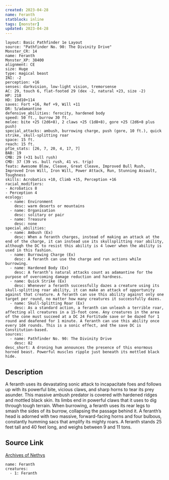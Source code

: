 ```yaml
---
created: 2023-04-28
name: Feranth
statblock: inline
tags: [monster]
updated: 2023-04-28
---
```

```statblock
layout: Basic Pathfinder 1e Layout
source: "Pathfinder No. 90: The Divinity Drive"
Monster_CR: 14
name: Feranth
Monster_XP: 38400
alignment: CE
size: Huge
type: magical beast
INI: -2
perception: +16
senses: darkvision, low-light vision, tremorsense
AC: 29, touch 6, flat-footed 29 (dex -2, natural +23, size -2)
HP: 218
HD: 19d10+114
saves: Fort +16, Ref +9, Will +11
DR: 5/adamantine
defensive_abilities: ferocity, hardened body
speed: 50 ft., burrow 30 ft.
melee: bite +25 (2d6+8), 2 claws +25 (1d8+8), gore +25 (2d6+8 plus push)
special_attacks: ambush, burrowing charge, push (gore, 10 ft.), quick strike, skull-splitting roar
space: 15 ft.
reach: 15 ft.
pf1e_stats: [26, 7, 20, 4, 17, 7]
BAB: 19
CMB: 29 (+31 bull rush)
CMD: 37 (39 vs. bull rush, 41 vs. trip)
feats: Awesome Blow, Cleave, Great Cleave, Improved Bull Rush, Improved Iron Will, Iron Will, Power Attack, Run, Stunning Assault, Toughness
skills: Acrobatics +10, Climb +15, Perception +16
racial_modifiers:
- Acrobatics 8
- Perception 4
ecology:
  - name: Environment
    desc: warm deserts or mountains
  - name: Organisation
    desc: solitary or pair
  - name: Treasure
    desc: none
special_abilities:
  - name: Ambush (Ex)
    desc: When a feranth charges, instead of making an attack at the end of the charge, it can instead use its skullsplitting roar ability, although the DC to resist this ability is 4 lower when the ability is used in this fashion.
  - name: Burrowing Charge (Ex)
    desc: A feranth can use the charge and run actions while burrowing.
  - name: Hardened Body (Ex)
    desc: A feranth’s natural attacks count as adamantine for the purpose of overcoming damage reduction and hardness.
  - name: Quick Strike (Ex)
    desc: Whenever a feranth successfully dazes a creature using its skull-splitting roar ability, it can make an attack of opportunity against that creature. A feranth can use this ability against only one target per round, no matter how many creatures it successfully dazes.
  - name: Skull-Splitting Roar (Ex)
    desc: As a standard action, a feranth can unleash a terrible roar, affecting all creatures in a 15-foot cone. Any creatures in the area of the cone must succeed at a DC 24 Fortitude save or be dazed for 1 round and deafened for 1 minute. A feranth can use this ability once every 1d4 rounds. This is a sonic effect, and the save DC is Constitution-based.
sources:
  - name: Pathfinder No. 90: The Divinity Drive
    desc: 82
desc_short: A droning hum announces the presence of this enormous horned beast. Powerful muscles ripple just beneath its mottled black hide.
```
## Description
A feranth uses its devastating sonic attack to incapacitate foes and follows up with its powerful bite, vicious claws, and sharp horns to tear its prey asunder. This massive ambush predator is covered with hardened ridges and mottled black skin. Its limbs end in powerful claws that it uses to dig through tough terrain. When burrowing, a feranth uses its rear legs to smash the sides of its burrow, collapsing the passage behind it. A feranth’s head is adorned with two massive, forward-facing horns and four bulbous, constantly humming sacs that amplify its mighty roars. A feranth stands 25 feet tall and 40 feet long, and weighs between 9 and 11 tons.
## Source Link
[Archives of Nethys](https://aonprd.com/MonsterDisplay.aspx?ItemName=Feranth)
```encounter-table
name: Feranth
creatures:
  - 1: Feranth
```
